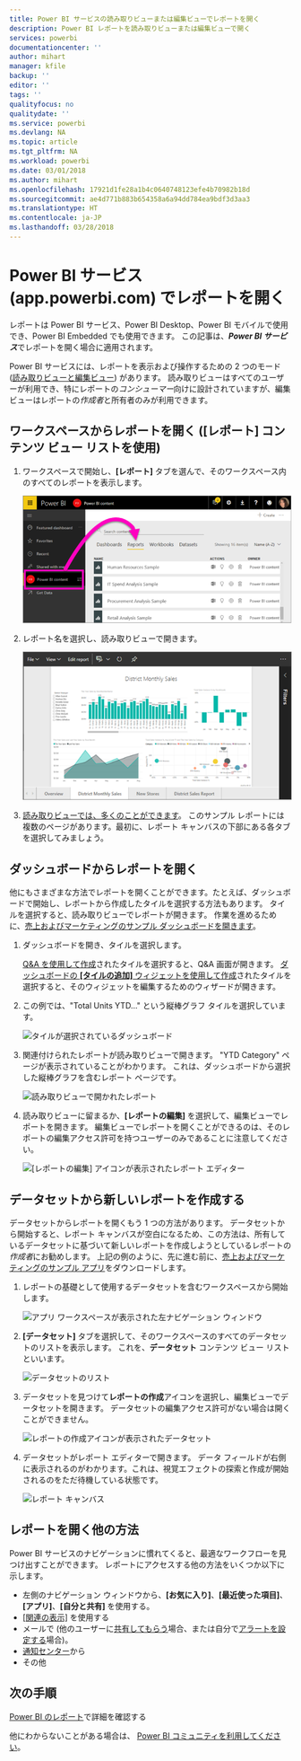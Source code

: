 ```yaml
---
title: Power BI サービスの読み取りビューまたは編集ビューでレポートを開く
description: Power BI レポートを読み取りビューまたは編集ビューで開く
services: powerbi
documentationcenter: ''
author: mihart
manager: kfile
backup: ''
editor: ''
tags: ''
qualityfocus: no
qualitydate: ''
ms.service: powerbi
ms.devlang: NA
ms.topic: article
ms.tgt_pltfrm: NA
ms.workload: powerbi
ms.date: 03/01/2018
ms.author: mihart
ms.openlocfilehash: 17921d1fe28a1b4c0640748123efe4b70982b18d
ms.sourcegitcommit: ae4d771b883b654358a6a94dd784ea9bdf3d3aa3
ms.translationtype: HT
ms.contentlocale: ja-JP
ms.lasthandoff: 03/28/2018
---
```

# <a name="open-a-report-in-power-bi-service-apppowerbicom"></a>Power BI サービス (app.powerbi.com) でレポートを開く
レポートは Power BI サービス、Power BI Desktop、Power BI モバイルで使用でき、Power BI Embedded でも使用できます。 この記事は、***Power BI サービス***でレポートを開く場合に適用されます。

Power BI サービスには、レポートを表示および操作するための 2 つのモード ([読み取りビューと編集ビュー](service-reading-view-and-editing-view.md)) があります。 読み取りビューはすべてのユーザーが利用でき、特にレポートの*コンシューマー*向けに設計されていますが、編集ビューはレポートの*作成者*と所有者のみが利用できます。 

## <a name="open-a-report-from-a-workspace-via-the-reports-content-view-list"></a>ワークスペースからレポートを開く (**[レポート]** コンテンツ ビュー リストを使用)

1. ワークスペースで開始し、**[レポート]** タブを選んで、そのワークスペース内のすべてのレポートを表示します。  
   
   ![ワークスペースの [レポート] タブ](media/service-report-open/power-bi-open-report.png)
2. レポート名を選択し、読み取りビューで開きます。  
   
    ![読み取りビューのレポート](media/service-report-open/power-bi-reading-view.png)
3. [読み取りビューでは、多くのことができます](service-reading-view-and-editing-view.md)。  このサンプル レポートには複数のページがあります。最初に、レポート キャンバスの下部にある各タブを選択してみましょう。 

## <a name="open-a-report-from-a-dashboard"></a>ダッシュボードからレポートを開く
他にもさまざまな方法でレポートを開くことができます。たとえば、ダッシュボードで開始し、レポートから作成したタイルを選択する方法もあります。  タイルを選択すると、読み取りビューでレポートが開きます。 作業を進めるために、[売上およびマーケティングのサンプル ダッシュボードを開きます](sample-datasets.md)。

1. ダッシュボードを開き、タイルを選択します。

   [Q&A を使用して作成](service-dashboard-pin-tile-from-q-and-a.md)されたタイルを選択すると、Q&A 画面が開きます。 [ダッシュボードの **[タイルの追加]** ウィジェットを使用して作成](service-dashboard-add-widget.md)されたタイルを選択すると、そのウィジェットを編集するためのウィザードが開きます。  

2.  この例では、"Total Units YTD..." という縦棒グラフ タイルを選択しています。

    ![タイルが選択されているダッシュボード](media/service-report-open/power-bi-dashboard.png)

3.  関連付けられたレポートが読み取りビューで開きます。 "YTD Category" ページが表示されていることがわかります。 これは、ダッシュボードから選択した縦棒グラフを含むレポート ページです。

    ![読み取りビューで開かれたレポート](media/service-report-open/power-bi-report.png)

4. 読み取りビューに留まるか、**[レポートの編集]** を選択して、編集ビューでレポートを開きます。 編集ビューでレポートを開くことができるのは、そのレポートの編集アクセス許可を持つユーザーのみであることに注意してください。

    ![[レポートの編集] アイコンが表示されたレポート エディター](media/service-report-open/power-bi-edit-report.png)

## <a name="create-a-brand-new-report-from-a-dataset"></a>データセットから新しいレポートを作成する
データセットからレポートを開くもう 1 つの方法があります。 データセットから開始すると、レポート キャンバスが空白になるため、この方法は、所有しているデータセットに基づいて新しいレポートを作成しようとしているレポートの*作成者*にお勧めします。 上記の例のように、先に進む前に、[売上およびマーケティングのサンプル アプリ](sample-datasets.md)をダウンロードします。

1. レポートの基礎として使用するデータセットを含むワークスペースから開始します。

   ![アプリ ワークスペースが表示された左ナビゲーション ウィンドウ](media/service-report-open/power-bi-workspace.png)

2. **[データセット]** タブを選択して、そのワークスペースのすべてのデータセットのリストを表示します。 これを、**データセット** コンテンツ ビュー リストといいます。
   
   ![データセットのリスト](media/service-report-open/power-bi-dataset.png)

1. データセットを見つけて**レポートの作成**アイコンを選択し、編集ビューでデータセットを開きます。 データセットの編集アクセス許可がない場合は開くことができません。 
   
    ![レポートの作成アイコンが表示されたデータセット](media/service-report-open/power-bi-create-report.png)

3. データセットがレポート エディターで開きます。 データ フィールドが右側に表示されるのがわかります。これは、視覚エフェクトの探索と作成が開始されるのをただ待機している状態です。 

   ![レポート キャンバス](media/service-report-open/power-bi-blank-canvas.png)

##  <a name="still-more-ways-to-open-a-report"></a>レポートを開く他の方法
Power BI サービスのナビゲーションに慣れてくると、最適なワークフローを見つけ出すことができます。 レポートにアクセスする他の方法をいくつか以下に示します。
- 左側のナビゲーション ウィンドウから、**[お気に入り]**、**[最近使った項目]**、**[アプリ]**、**[自分と共有]** を使用する。 
- [[関連の表示]](service-related-content.md) を使用する
- メールで (他のユーザーに[共有してもらう](service-share-reports.md)場合、または自分で[アラートを設定する](service-set-data-alerts.md)場合)。    
- [通知センター](service-notification-center.md)から    
- その他

## <a name="next-steps"></a>次の手順
[Power BI のレポート](service-reports.md)で詳細を確認する

他にわからないことがある場合は、 [Power BI コミュニティを利用してください](http://community.powerbi.com/)。  

